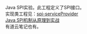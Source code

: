 Java SPI实验。此工程定义了SPI接口。  
实现类工程见：[spi-serviceProvider](https://github.com/zhuxiuwei/spi-serviceProvider)  
[Java SPI机制从原理到实战](https://segmentfault.com/a/1190000041020216)  
有道云笔记也有。  